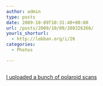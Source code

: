 ```yaml
---
author: admin
type: posts
date: 2009-10-09T10:31:40+00:00
url: /posts/2009/10/09/208326266/
yourls_shorturl:
  - http://lobban.org/i/26
categories:
  - Photos

---
```

<div class="figure">
  <img src="http://lobban.org/wp-content/uploads/2011/06/tumblr_kr8t8s4Qlr1qzrl7bo1_500.jpg" alt="" />
</div>

[I uploaded a bunch of polaroid scans][1]

 [1]: http://www.flickr.com/photos/nonimage/sets/72157622423355223/